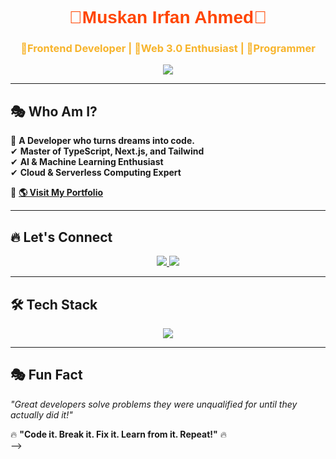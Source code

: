 <!-- 🚀 Dark & Stylish Animated Header -->
<h1 align="center" style="font-family: 'Poppins', sans-serif; font-weight: bold;">
  <span style="color:#ff4500;">🌟Muskan Irfan Ahmed🌟</span>
</h1>
<h3 align="center" style="color:#f7b42c;"> 💪Frontend Developer | 💪Web 3.0 Enthusiast | 💪Programmer </h3>

<p align="center">
  <img src="https://readme-typing-svg.herokuapp.com?font=Fira+Code&size=22&pause=1000&color=ff4500&center=true&vCenter=true&width=600&lines=🚀+Front+end+Developer;🤖+Web+3.0+Enthusiast;🎯+Passionate+Learner" />
</p>

---

## 🎭 **Who Am I?**
🖤 **A Developer who turns dreams into code.**  
✔ **Master of TypeScript, Next.js, and Tailwind**  
✔ **AI & Machine Learning Enthusiast**  
✔ **Cloud & Serverless Computing Expert**  

📌 **[🌎 Visit My Portfolio](https://portfolio-tailwind-css-roan.vercel.app/)**  

---

## 🔥 **Let's Connect**
<p align="center">
  <a href="https://github.com/muskanirfan12">
    <img src="https://img.shields.io/badge/GitHub-0D1117?style=for-the-badge&logo=github&logoColor=white">
  </a>
  <a href="https://www.linkedin.com/in/muskan-irfan-ahmed/">
    <img src="https://img.shields.io/badge/LinkedIn-ff4500?style=for-the-badge&logo=linkedin&logoColor=white">
  </a>
</p>

---

## 🛠️ **Tech Stack**
<p align="center">
  <img src="https://skillicons.dev/icons?i=html,css,js,ts,react,nextjs,tailwind,git,github,python,nodejs,mongodb,linux,docker,aws,vercel" />
</p>

---

## 🎭 **Fun Fact**
_"Great developers solve problems they were unqualified for until they actually did it!"_  

🔥 **"Code it. Break it. Fix it. Learn from it. Repeat!"** 🔥  
-->
